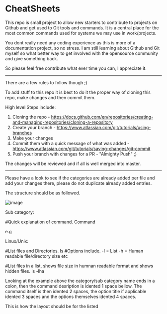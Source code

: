 # CheatSheets

This repo is small project to allow new starters to contribute to projects on Github and get used to Git tools and commands. 
It is a central place for the most common commands used for systems we may use in work/projects.

You dont really need any coding experience as this is more of a documentation project, so no stress.
I am still learning about Github and Git myself so what better way to get involved with the opensource community and give something back.

So please feel free contribute what ever time you can, I appreciate it.

--------------------------------------------------

There are a few rules to follow though ;)

To add stuff to this repo it is best to do it the proper way of cloning this repo, make changes and then commit them.

High level Steps include:

1. Cloning the repo - https://docs.github.com/en/repositories/creating-and-managing-repositories/cloning-a-repository
2. Create your branch - https://www.atlassian.com/git/tutorials/using-branches
3. Make your changes
4. Commit them with a quick message of what was added - https://www.atlassian.com/git/tutorials/saving-changes/git-commit
6. Push your branch with changes for a PR - "Almighty Push" ;)

The changes will be reviewed and if all is well merged into master.

--------------------------------------------------

Please have a look to see if the categories are already added per file and add your changes there, please do not duplicate already added entries.

The structure should be as followed.

![image](https://user-images.githubusercontent.com/43029151/142509174-95dd2262-8509-457e-9c71-1bf5c3148604.png)
    

Sub category:

  #Quick explanation of command.
    Command

e.g

Linux/Unix:

  #List files and Directories.
    ls
      #Options include.
        -l = List
        -h = Human readable file/directory size
        etc
                
        
  #List files in a list, shows file size in humnan readable format and shows hidden files.
    ls -lha


Looking at the example above the category/sub category name ends in a colon, then the command desription is idented 1 space bellow. The command itself is then idented 2 spaces, the option title if applicable idented 3 spaces and the options themselves idented 4 spaces.

This is how the layout should be for the listed

